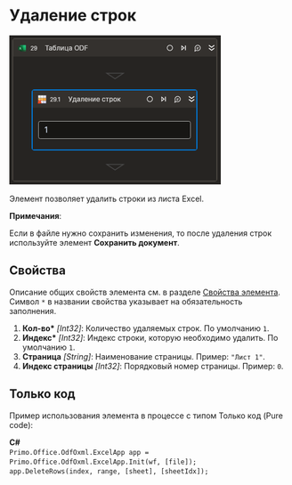 # Удаление строк

![](../../../../resources/activities/basic/odf/table/cropped-deleterows-fixed.png)

Элемент позволяет удалить строки из листа Excel.

**Примечания**:

Если в файле нужно сохранить изменения, то после удаления строк используйте элемент **Сохранить документ**.

## Свойства

Описание общих свойств элемента см. в разделе [Свойства элемента](https://docs.primo-rpa.ru/primo-rpa/primo-studio/process/elements#svoistva-elementa).\
Символ `*` в названии свойства указывает на обязательность заполнения.

1. **Кол-во\*** *[Int32]*: Количество удаляемых строк. По умолчанию `1`.
2. **Индекс\*** *[Int32]*: Индекс строки, которую необходимо удалить. По умолчанию `1`.
3. **Страница** *[String]*: Наименование страницы. Пример: `"Лист 1"`.
4. **Индекс страницы** *[Int32]*: Порядковый номер страницы. Пример: `0`.

## Только код
Пример использования элемента в процессе с типом Только код (Pure code):  

**C#**  
`Primo.Office.OdfOxml.ExcelApp app = Primo.Office.OdfOxml.ExcelApp.Init(wf, [file]);`  
`app.DeleteRows(index, range, [sheet], [sheetIdx]);`
